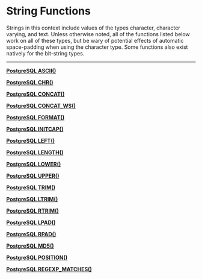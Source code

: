 # String Functions

Strings in this context include values of the types character, character varying, and text. Unless otherwise noted, all of the functions listed below work on all of these types, but be wary of potential effects of automatic space-padding when using the character type. Some functions also exist natively for the bit-string types.

---

[**PostgreSQL ASCII()**](String%20Functions%201b2aeacbb29981fc8603f8ea809b8fbe/PostgreSQL%20ASCII()%201b2aeacbb29981e2b023fc0926f90ca8.md)

[**PostgreSQL CHR()**](String%20Functions%201b2aeacbb29981fc8603f8ea809b8fbe/PostgreSQL%20CHR()%201b2aeacbb29981c59645dc739185bebb.md)

[**PostgreSQL CONCAT()**](String%20Functions%201b2aeacbb29981fc8603f8ea809b8fbe/PostgreSQL%20CONCAT()%201b2aeacbb299814bbb15ccb8d18b2a45.md)

[**PostgreSQL CONCAT_WS()**](String%20Functions%201b2aeacbb29981fc8603f8ea809b8fbe/PostgreSQL%20CONCAT_WS()%201b2aeacbb29981d1b44fd68d28bedd31.md)

[**PostgreSQL FORMAT()**](String%20Functions%201b2aeacbb29981fc8603f8ea809b8fbe/PostgreSQL%20FORMAT()%201b2aeacbb29981559e9fccf6b592336d.md)

[**PostgreSQL INITCAP()**](String%20Functions%201b2aeacbb29981fc8603f8ea809b8fbe/PostgreSQL%20INITCAP()%201b2aeacbb299818696a8cb5426107e81.md)

[**PostgreSQL LEFT()**](String%20Functions%201b2aeacbb29981fc8603f8ea809b8fbe/PostgreSQL%20LEFT()%201b2aeacbb299814b906fc647bba3fc0e.md)

[**PostgreSQL LENGTH()**](String%20Functions%201b2aeacbb29981fc8603f8ea809b8fbe/PostgreSQL%20LENGTH()%201b2aeacbb29981f29fd2c7bc7970907c.md)

[**PostgreSQL LOWER()**](String%20Functions%201b2aeacbb29981fc8603f8ea809b8fbe/PostgreSQL%20LOWER()%201b2aeacbb299817d8a99cb1baf24636d.md)

[**PostgreSQL UPPER()**](String%20Functions%201b2aeacbb29981fc8603f8ea809b8fbe/PostgreSQL%20UPPER()%201b2aeacbb2998101a2aadee7fafefa62.md)

[**PostgreSQL TRIM()**](String%20Functions%201b2aeacbb29981fc8603f8ea809b8fbe/PostgreSQL%20TRIM()%201b2aeacbb299810a96a4e768f856a3f6.md)

[**PostgreSQL LTRIM()**](String%20Functions%201b2aeacbb29981fc8603f8ea809b8fbe/PostgreSQL%20LTRIM()%201b2aeacbb29981d58bf5d3bb591d2cef.md)

[**PostgreSQL RTRIM()**](String%20Functions%201b2aeacbb29981fc8603f8ea809b8fbe/PostgreSQL%20RTRIM()%201b2aeacbb2998197b277e1ecbb14ddcc.md)

[**PostgreSQL LPAD()**](String%20Functions%201b2aeacbb29981fc8603f8ea809b8fbe/PostgreSQL%20LPAD()%201b2aeacbb299818fb4eff376049fbc27.md)

[**PostgreSQL RPAD()**](String%20Functions%201b2aeacbb29981fc8603f8ea809b8fbe/PostgreSQL%20RPAD()%201b2aeacbb299819bb329ca4565593f5c.md)

[**PostgreSQL MD5()**](String%20Functions%201b2aeacbb29981fc8603f8ea809b8fbe/PostgreSQL%20MD5()%201b2aeacbb29981d6beb6c4aa61ca3f50.md)

[**PostgreSQL POSITION()**](String%20Functions%201b2aeacbb29981fc8603f8ea809b8fbe/PostgreSQL%20POSITION()%201b2aeacbb29981528051c067d4201fb7.md)

[**PostgreSQL REGEXP_MATCHES()**](String%20Functions%201b2aeacbb29981fc8603f8ea809b8fbe/PostgreSQL%20REGEXP_MATCHES()%201b2aeacbb299811d9024d62e2772d39d.md)
